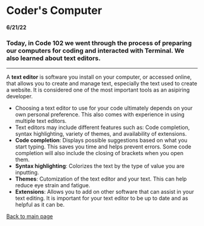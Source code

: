 # Coder's Computer

**6/21/22**
 ### Today, in Code 102 we went through the process of preparing our computers for coding and interacted with Terminal. We also learned about text editors.

 ---

 A **text editor** is software you install on your computer, or accessed online, that allows you to create and manage text, especially the text used to create a website. It is considered one of the most important tools as an asipiring developer. 
- Choosing a text editor to use for your code ultimately depends on your own personal preference. This also comes with experience in using multiple text editors. 
- Text editors may include different features such as: Code completion, syntax highlighting, variety of themes, and availability of extensions. 
- **Code completion**: Displays possible suggestions based on what you start typing. This saves you time and helps prevent errors. Some code completion will also include the closing of brackets when you open them. 
- **Syntax highlighting**: Colorizes the text by the type of value you are inputting. 
- **Themes**: Cutomization of the text editor and your text. This can help reduce eye strain and fatigue. 
- **Extensions**: Allows you to add on other software that can assist in your text editing. It is important for your text editor to be up to date and as helpful as it can be. 

[Back to main page](README.md)